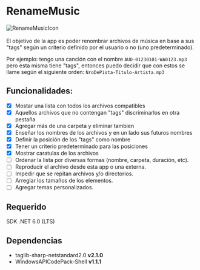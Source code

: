 # RenameMusic
![RenameMusicIcon](/RenameMusic/icon.ico)<br /> <br />
El objetivo de la app es poder renombrar archivos de música en base a sus "tags" según un criterio definido por el usuario o no (uno predeterminado).

Por ejemplo: tengo una canción con el nombre `AUD-01230101-WA0123.mp3` pero esta misma tiene "tags", entonces puedo decidir que con estos se llame según el siguiente orden: `NroDePista-Titulo-Artista.mp3`

## Funcionalidades:
- [x] Mostar una lista con todos los archivos compatibles
- [x] Aquellos archivos que no contengan "tags" discriminarlos en otra pestaña
- [x] Agregar más de una carpeta y eliminar tambien
- [x] Enseñar los nombres de los archivos y en un lado sus futuros nombres
- [x] Definir la posición de los "tags" como nombre
- [x] Tener un criterio predeterminado para las posiciones
- [x] Mostrar caratulas de los archivos
- [ ] Ordenar la lista por diversas formas (nombre, carpeta, duración, etc).
- [ ] Reproducir el archivo desde esta app o una externa.
- [ ] Impedir que se repitan archivos y/o directorios.
- [ ] Arreglar los tamaños de los elementos.
- [ ] Agregar temas personalizados.

## Requerido
SDK .NET 6.0 (LTS)

## Dependencias 
- taglib-sharp-netstandard2.0 **v2.1.0**
- WindowsAPICodePack-Shell **v1.1.1**
